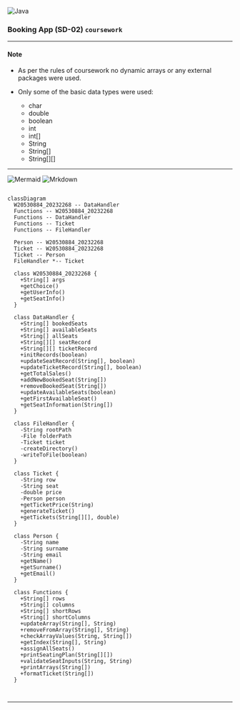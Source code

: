 ![Java](https://img.shields.io/badge/java-000?style=for-the-badge&logo=openjdk&logoColor=f89820)

### Booking App (SD-02) `coursework`  

---

#### Note

- As per the rules of coursework no dynamic arrays or any external
packages were used.

- Only some of the basic data types were used:
    - char
    - double
    - boolean
    - int
    - int[]
    - String
    - String[]
    - String[][]

---

![Mermaid](https://img.shields.io/badge/Mermaid-000?style=for-the-badge&logo=mermaid)
![Mrkdown](https://img.shields.io/badge/Markdown-000?style=for-the-badge&logo=markdown)


```mermaid

classDiagram
  W20530884_20232268 -- DataHandler
  Functions -- W20530884_20232268
  Functions -- DataHandler
  Functions -- Ticket
  Functions -- FileHandler

  Person -- W20530884_20232268
  Ticket -- W20530884_20232268
  Ticket -- Person
  FileHandler *-- Ticket

  class W20530884_20232268 {
    +String[] args
    +getChoice()
    +getUserInfo()
    +getSeatInfo()
  }

  class DataHandler {
    +String[] bookedSeats
    +String[] availableSeats
    +String[] allSeats
    +String[][] seatRecord
    +String[][] ticketRecord
    +initRecords(boolean)
    +updateSeatRecord(String[], boolean)
    +updateTicketRecord(String[], boolean)
    +getTotalSales()
    +addNewBookedSeat(String[])
    +removeBookedSeat(String[])
    +updateAvailableSeats(boolean)
    +getFirstAvailableSeat()
    +getSeatInformation(String[])
  }

  class FileHandler {
    -String rootPath
    -File folderPath
    -Ticket ticket
    -createDirectory()
    -writeToFile(boolean)
  }

  class Ticket {
    -String row
    -String seat
    -double price
    -Person person
    +getTicketPrice(String)
    +generateTicket()
    +getTickets(String[][], double)
  }

  class Person {
    -String name
    -String surname
    -String email
    +getName()
    +getSurname()
    +getEmail()
  }

  class Functions {
    +String[] rows
    +String[] columns
    +String[] shortRows
    +String[] shortColumns
    +updateArray(String[], String)
    +removeFromArray(String[], String)
    +checkArrayValues(String, String[])
    +getIndex(String[], String)
    +assignAllSeats()
    +printSeatingPlan(String[][])
    +validateSeatInputs(String, String)
    +printArrays(String[])
    +formatTicket(String[])
  }

  

```

---




